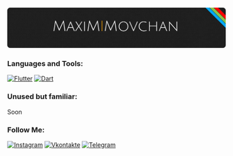 [![Header](https://github.com/GhostuSs/GhostuSS/blob/main/github%20logogithublogo.png)](https://github.com/GhostuSs)


### Languages and Tools:
[![Flutter](https://img.shields.io/badge/-Flutter-090909?style=for-the-badge&logo=flutter&logoColor=47C5FB)](https://flutter.dev)
[![Dart](https://img.shields.io/badge/-Dart-090909?style=for-the-badge&logo=dart&logoColor=097CDB)](https://dart.dev)

### Unused but familiar:
Soon


### Follow Me:
[![Instagram](https://img.shields.io/badge/-Instagram-090909?style=for-the-badge&logo=instagram&logoColor=B4068E)](https://www.instagram.com/movchan_mx/)
[![Vkontakte](https://img.shields.io/badge/-Vkontakte-090909?style=for-the-badge&logo=Vk&logoColor=4F7DB3)](https://vk.com/movchanmaxim)
[![Telegram](https://img.shields.io/badge/-Telegram-090909?style=for-the-badge&logo=telegram&logoColor=27A0D9)](https://t.me/MaximMovchan)
